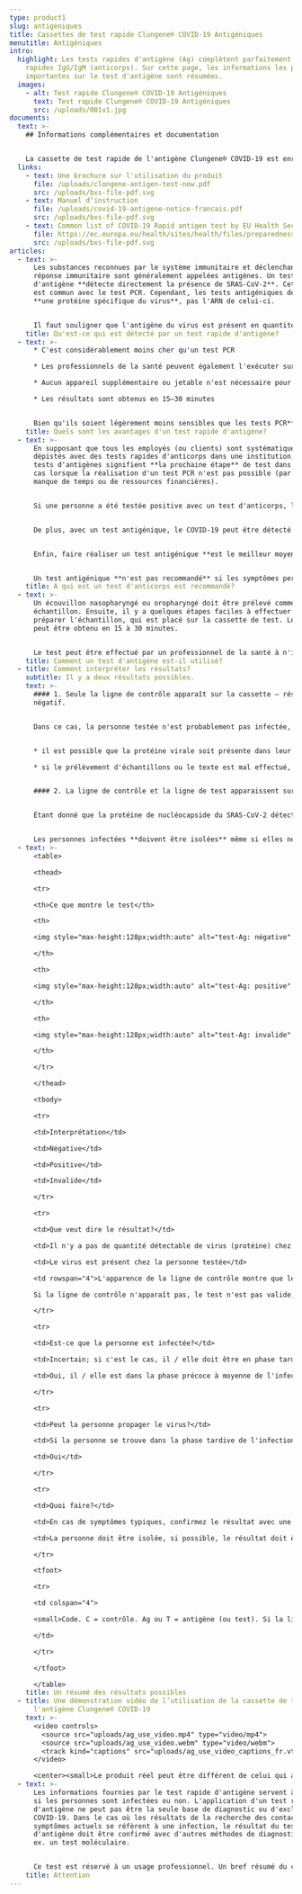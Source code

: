 ```yaml
---
type: product1
slug: antigeniques
title: Cassettes de test rapide Clungene® COVID-19 Antigéniques
menutitle: Antigéniques
intro:
  highlight: Les tests rapides d'antigène (Ag) complètent parfaitement les tests
    rapides IgG/IgM (anticorps). Sur cette page, les informations les plus
    importantes sur le test d'antigène sont résumées.
  images:
    - alt: Test rapide Clungene® COVID-19 Antigéniques
      text: Test rapide Clungene® COVID-19 Antigéniques
      src: /uploads/001v1.jpg
documents:
  text: >-
    ## Informations complémentaires et documentation


    La cassette de test rapide de l'antigène Clungene® COVID-19 est enregistrée dans l'Union européenne. Son numéro d'enregistrement DIMDI est: DE / CA05 / IvD-238321-1547-00. Son numéro d'enregistrement OGYÉI (Institut national de pharmacie et de nutrition de Hongrie) est: HU / CA01 = 17106/20.
  links:
    - text: Une brochure sur l'utilisation du produit
      file: /uploads/clongene-antigen-test-new.pdf
      src: /uploads/bxs-file-pdf.svg
    - text: Manuel d’instruction
      file: /uploads/covid-19-antigene-notice-francais.pdf
      src: /uploads/bxs-file-pdf.svg
    - text: Common list of COVID-19 Rapid antigen test by EU Health Security Committe
      file: https://ec.europa.eu/health/sites/health/files/preparedness_response/docs/covid-19_rat_common-list_en.pdf
      src: /uploads/bxs-file-pdf.svg
articles:
  - text: >-
      Les substances reconnues par le système immunitaire et déclenchant la
      réponse immunitaire sont généralement appelées antigènes. Un test
      d'antigène **détecte directement la présence de SRAS-CoV-2**. Cet aspect
      est commun avec le test PCR. Cependant, les tests antigéniques détectent
      **une protéine spécifique du virus**, pas l'ARN de celui-ci.


      Il faut souligner que l'antigène du virus est présent en quantité détectable **dans la phase précoce de l'infection** – les tests antigéniques sont donc les plus fiables lorsqu'ils sont utilisés dans les **7 premiers jours suivant le jour du début** (lorsque les symptômes apparaissent pour la première fois).
    title: Qu'est-ce qui est détecté par un test rapide d'antigène?
  - text: >-
      * C'est considérablement moins cher qu'un test PCR

      * Les professionnels de la santé peuvent également l'exécuter sur les sites des points de service (POC), par ex. dans une pièce adaptée d'une entreprise

      * Aucun appareil supplémentaire ou jetable n'est nécessaire pour le test

      * Les résultats sont obtenus en 15–30 minutes


      Bien qu'ils soient légèrement moins sensibles que les tests PCR**, ils peuvent être utilisés ensemble avec des tests d'anticorps**, car ils détectent le COVID-19 dans la phase de l'infection **lorsque les tests d'anticorps ne sont pas encore en mesure de le faire.**
    title: Quels sont les avantages d'un test rapide d'antigène?
  - text: >-
      En supposant que tous les employés (ou clients) sont systématiquement
      dépistés avec des tests rapides d'anticorps dans une institution, les
      tests d'antigènes signifient **la prochaine étape** de test dans tous les
      cas lorsque la réalisation d'un test PCR n'est pas possible (par exemple
      manque de temps ou de ressources financières).


      Si une personne a été testée positive avec un test d'anticorps, le test d'antigène **peut renforcer le diagnose d'une infection active**. En cas de nouvelle infection confirmée, avec des tests d'antigène, **des contacts étroit peuvent être** testés pour découvrir si quelqu’un a également contracté le COVID-19 de manière rentable. (Les tests d'anticorps passent souvent à côté de la phase précoce de l'infection.)


      De plus, avec un test antigénique, le COVID-19 peut être détecté même si le test d'anticorps a été négatif mais que la personne **présente les symptômes** (légers) **de la maladie ou a rencontré récemment des personnes confirmées COVID-19**.


      Enfin, faire réaliser un test antigénique **est le meilleur moyen de détection s'il est crucial d'obtenir le résultat le plus rapidement possible – quand il n'y a pas de temps pour un test PCR.** Par exemple, pour les employés devant commencer un voyage d'affaires ou dans une institution médicale pour les patients dont le traitement ne peut être retardé.


      Un test antigénique **n'est pas recommandé** si les symptômes persistent depuis longtemps et qu'ils ne peuvent pas détecter les infections passées. Dans ces cas, un test d'anticorps doit être effectué.
    title: A qui est un test d'anticorps est recommandé?
  - text: >-
      Un écouvillon nasopharyngé ou oropharyngé doit être prélevé comme
      échantillon. Ensuite, il y a quelques étapes faciles à effectuer pour
      préparer l'échantillon, qui est placé sur la cassette de test. Le résultat
      peut être obtenu en 15 à 30 minutes.


      Le test peut être effectué par un professionnel de la santé à n'importe quel endroit, aucun appareil supplémentaire ou jetable n'est nécessaire pour cela.
    title: Comment un test d'antigène est-il utilisé?
  - title: Comment interpréter les résultats?
    subtitle: Il y a deux résultats possibles.
    text: >-
      #### 1. Seule la ligne de contrôle apparaît sur la cassette – résultat
      négatif.


      Dans ce cas, la personne testée n'est probablement pas infectée, le virus n'est pas présent dans son corps. Cependant, un résultat négatif ne peut éliminer totalement l'infection, car


      * il est possible que la protéine virale soit présente dans leur système mais sa quantité est si faible que le test antigénique ne peut pas la détecter;

      * si le prélèvement d'échantillons ou le texte est mal effectué, il peut ne pas y avoir de protéine virale dans l'échantillon.


      #### 2. La ligne de contrôle et la ligne de test apparaissent sur la cassette – résultat positif.


      Étant donné que la protéine de nucléocapside du SRAS-CoV-2 détectée par le test est unique à ce virus, le résultat positif signifie que la personne testée est presque sûrement infectée.


      Les personnes infectées **doivent être isolées** même si elles ne présentent aucun symptôme, **car elles peuvent également infecter d'autres personnes avec le virus**.
  - text: >-
      <table>

      <thead>

      <tr>

      <th>Ce que montre le test</th>

      <th>

      <img style="max-height:128px;width:auto" alt="test-Ag: négative" src="/uploads/image1.jpeg" />

      </th>

      <th>

      <img style="max-height:128px;width:auto" alt="test-Ag: positive" src="/uploads/image2.jpeg" />

      </th>

      <th>

      <img style="max-height:128px;width:auto" alt="test-Ag: invalide" src="/uploads/image3.jpeg" />

      </th>

      </tr>

      </thead>

      <tbody>

      <tr>

      <td>Interprétation</td>

      <td>Négative</td>

      <td>Positive</td>

      <td>Invalide</td>

      </tr>

      <tr>

      <td>Que veut dire le résultat?</td>

      <td>Il n'y a pas de quantité détectable de virus (protéine) chez la personne testée</td>

      <td>Le virus est présent chez la personne testée</td>

      <td rowspan="4">L'apparence de la ligne de contrôle montre que le test a été bien réalisé.<br>

      Si la ligne de contrôle n'apparaît pas, le test n'est pas valide, quelles que soient les autres lignes. Répétez le test avec une nouvelle cassette.</td>

      </tr>

      <tr>

      <td>Est-ce que la personne est infectée?</td>

      <td>Incertain; si c'est le cas, il / elle doit être en phase tardive de l'infection</td>

      <td>Oui, il / elle est dans la phase précoce à moyenne de l'infection</td>

      </tr>

      <tr>

      <td>Peut la personne propager le virus?</td>

      <td>Si la personne se trouve dans la phase tardive de l'infection, c’esr est possible</td>

      <td>Oui</td>

      </tr>

      <tr>

      <td>Quoi faire?</td>

      <td>En cas de symptômes typiques, confirmez le résultat avec une autre méthode</td>

      <td>La personne doit être isolée, si possible, le résultat doit être confirmé.</td>

      </tr>

      <tfoot>

      <tr>

      <td colspan="4">

      <small>Code. C = contrôle. Ag ou T = antigène (ou test). Si la ligne Ag (T) apparaît, le résultat est positif, quelle que soit l'intensité de la ligne. L'intensité de la ligne Ag (T) ne se réfère pas à la phase de l'infection ni à la gravité de la maladie. Ce tableau est pour référence seulement; il ne remplace pas le manuel de l’utilisateur. Ce tableau ne peut pas être utilisé comme guide de diagnostic médical.</small>

      </td>

      </tr>

      </tfoot>

      </table>
    title: Un résumé des résultats possibles
  - title: Une démonstration vidéo de l’utilisation de la cassette de test rapide de
      l'antigène Clungene® COVID-19
    text: >-
      <video controls>
        <source src="uploads/ag_use_video.mp4" type="video/mp4">
        <source src="uploads/ag_use_video.webm" type="video/webm">
        <track kind="captions" src="uploads/ag_use_video_captions_fr.vtt" srclang="fr" label="Français" default>
      </video>

      <center><small>Le produit réel peut être différent de celui qui apparaît dans la vidéo.</small></center>
  - text: >-
      Les informations fournies par le test rapide d'antigène servent à indiquer
      si les personnes sont infectées ou non. L'application d'un test rapide
      d'antigène ne peut pas être la seule base de diagnostic ou d'exclusion du
      COVID-19. Dans le cas où les résultats de la recherche des contacts ou les
      symptômes actuels se réfèrent à une infection, le résultat du test rapide
      d'antigène doit être confirmé avec d'autres méthodes de diagnostic, par
      ex. un test moléculaire.


      Ce test est réservé à un usage professionnel. Un bref résumé du contexte juridique des tests de diagnostic peut être trouvé [ici](/contexte-juridique).
    title: Attention
---
```

